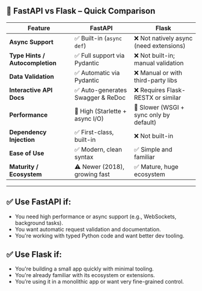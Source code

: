 ## 🔄 **FastAPI vs Flask – Quick Comparison**

| Feature                         | **FastAPI**                      | **Flask**                               |
| ------------------------------- | -------------------------------- | --------------------------------------- |
| **Async Support**               | ✅ Built-in (`async def`)         | ❌ Not natively async (need extensions)  |
| **Type Hints / Autocompletion** | ✅ Full support via Pydantic      | ❌ Not built-in; manual validation       |
| **Data Validation**             | ✅ Automatic via Pydantic         | ❌ Manual or with third-party libs       |
| **Interactive API Docs**        | ✅ Auto-generates Swagger & ReDoc | ❌ Requires Flask-RESTX or similar       |
| **Performance**                 | 🚀 High (Starlette + async I/O)  | 🐢 Slower (WSGI + sync only by default) |
| **Dependency Injection**        | ✅ First-class, built-in          | ❌ Not built-in                          |
| **Ease of Use**                 | ✅ Modern, clean syntax           | ✅ Simple and familiar                   |
| **Maturity / Ecosystem**        | ⚠️ Newer (2018), growing fast    | ✅ Mature, huge ecosystem                |

---

## ✅ Use **FastAPI** if:

- You need high performance or async support (e.g., WebSockets, background tasks).
- You want automatic request validation and documentation.
- You're working with typed Python code and want better dev tooling.

## ✅ Use **Flask** if:

- You're building a small app quickly with minimal tooling.
- You're already familiar with its ecosystem or extensions.
- You’re using it in a monolithic app or want very fine-grained control.